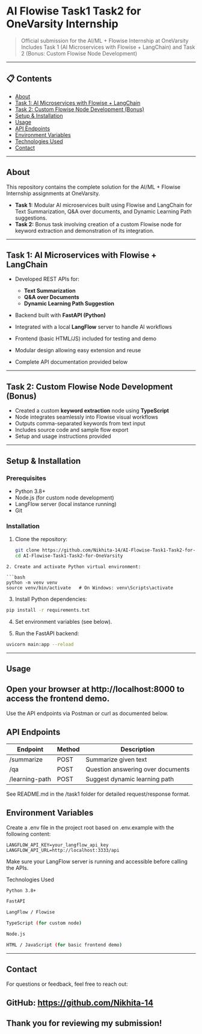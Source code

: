 # AI Flowise Task1 Task2 for OneVarsity Internship

> Official submission for the AI/ML + Flowise Internship at OneVarsity  
> Includes Task 1 (AI Microservices with Flowise + LangChain) and Task 2 (Bonus: Custom Flowise Node Development)

---

## 📋 Contents

- [About](#about)  
- [Task 1: AI Microservices with Flowise + LangChain](#task-1-ai-microservices-with-flowise--langchain)  
- [Task 2: Custom Flowise Node Development (Bonus)](#task-2-custom-flowise-node-development-bonus)  
- [Setup & Installation](#setup--installation)  
- [Usage](#usage)  
- [API Endpoints](#api-endpoints)  
- [Environment Variables](#environment-variables)  
- [Technologies Used](#technologies-used)  
- [Contact](#contact)

---

## About

This repository contains the complete solution for the AI/ML + Flowise Internship assignments at OneVarsity.

- **Task 1:** Modular AI microservices built using Flowise and LangChain for Text Summarization, Q&A over documents, and Dynamic Learning Path suggestions.  
- **Task 2:** Bonus task involving creation of a custom Flowise node for keyword extraction and demonstration of its integration.

---

## Task 1: AI Microservices with Flowise + LangChain

- Developed REST APIs for:
  - **Text Summarization**  
  - **Q&A over Documents**  
  - **Dynamic Learning Path Suggestion**

- Backend built with **FastAPI (Python)**  
- Integrated with a local **LangFlow** server to handle AI workflows  
- Frontend (basic HTML/JS) included for testing and demo  
- Modular design allowing easy extension and reuse  
- Complete API documentation provided below

---

## Task 2: Custom Flowise Node Development (Bonus)

- Created a custom **keyword extraction** node using **TypeScript**  
- Node integrates seamlessly into Flowise visual workflows  
- Outputs comma-separated keywords from text input  
- Includes source code and sample flow export  
- Setup and usage instructions provided  

---

## Setup & Installation

### Prerequisites

- Python 3.8+  
- Node.js (for custom node development)  
- LangFlow server (local instance running)  
- Git  

### Installation

1. Clone the repository:

   ```bash
   git clone https://github.com/Nikhita-14/AI-Flowise-Task1-Task2-for-OneVarsity.git
   cd AI-Flowise-Task1-Task2-for-OneVarsity
  ```
2. Create and activate Python virtual environment:

```bash
python -m venv venv
source venv/bin/activate   # On Windows: venv\Scripts\activate
```

3. Install Python dependencies:

```bash
pip install -r requirements.txt
```

4. Set environment variables (see below).

5. Run the FastAPI backend:
```bash
uvicorn main:app --reload
```
---
## Usage

Open your browser at http://localhost:8000
 to access the frontend demo.
---
Use the API endpoints via Postman or curl as documented below.

## API Endpoints
|    Endpoint   |	Method   |	Description                      |
|---------------|----------|-----------------------------------|
|/summarize     | POST     |    Summarize given text           |
|/qa            |	POST     |	Question answering over documents|
|/learning-path |	POST     |	Suggest dynamic learning path    |

See README.md in the /task1 folder for detailed request/response format.

## Environment Variables

Create a .env file in the project root based on .env.example with the following content:
```env
LANGFLOW_API_KEY=your_langflow_api_key  
LANGFLOW_API_URL=http://localhost:3333/api
```

Make sure your LangFlow server is running and accessible before calling the APIs.

Technologies Used
```bash
Python 3.8+

FastAPI

LangFlow / Flowise

TypeScript (for custom node)

Node.js

HTML / JavaScript (for basic frontend demo)
```
---
## Contact

For questions or feedback, feel free to reach out:

GitHub: https://github.com/Nikhita-14
---
Thank you for reviewing my submission!
---
